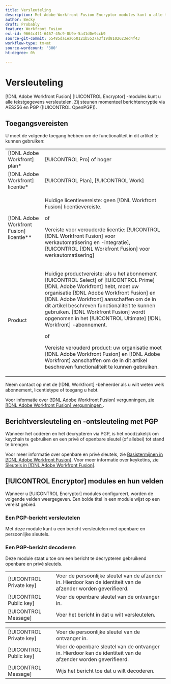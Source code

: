 ```yaml
---
title: Versleuteling
description: Met Adobe Workfront Fusion Encryptor-modules kunt u alle tekstgegevens versleutelen. Ze ondersteunen momenteel berichtversleuteling via AES256 en PGP (OpenPGP).
author: Becky
draft: Probably
feature: Workfront Fusion
exl-id: 9664c4f1-6467-45c9-8b9e-5a41d0e9ccb9
source-git-commit: 55485da1ea650121b5537a3f19d8102623ed4f43
workflow-type: tm+mt
source-wordcount: '300'
ht-degree: 0%

---
```


# Versleuteling

[!DNL Adobe Workfront Fusion] [!UICONTROL Encryptor] -modules kunt u alle tekstgegevens versleutelen. Zij steunen momenteel berichtencryptie via AES256 en PGP ([!UICONTROL OpenPGP]).

## Toegangsvereisten

U moet de volgende toegang hebben om de functionaliteit in dit artikel te kunnen gebruiken:

<table style="table-layout:auto"> 
 <col> 
 <col> 
 <tbody> 
  <tr> 
   <td role="rowheader">[!DNL Adobe Workfront] plan*</td>
  <td> <p>[!UICONTROL Pro] of hoger</p> </td>
  </tr> 
  <tr data-mc-conditions=""> 
   <td role="rowheader">[!DNL Adobe Workfront] licentie*</td>
   <td> <p>[!UICONTROL Plan], [!UICONTROL Work]</p> </td> 
  </tr> 
  <tr> 
   <td role="rowheader">[!DNL Adobe Workfront Fusion] licentie**</td> 
   <td>
   <p>Huidige licentievereiste: geen [!DNL Workfront Fusion] licentievereiste.</p>
   <p>of</p>
   <p>Vereiste voor verouderde licentie: [!UICONTROL [!DNL Workfront Fusion] voor werkautomatisering en -integratie], [!UICONTROL [!DNL Workfront Fusion] voor werkautomatisering]</p>
   </td> 
  </tr> 
  <tr> 
   <td role="rowheader">Product</td> 
   <td>
   <p>Huidige productvereiste: als u het abonnement [!UICONTROL Select] of [!UICONTROL Prime] [!DNL Adobe Workfront] hebt, moet uw organisatie [!DNL Adobe Workfront Fusion] en [!DNL Adobe Workfront] aanschaffen om de in dit artikel beschreven functionaliteit te kunnen gebruiken. [!DNL Workfront Fusion] wordt opgenomen in het [!UICONTROL Ultimate] [!DNL Workfront] -abonnement.</p>
   <p>of</p>
   <p>Vereiste verouderd product: uw organisatie moet [!DNL Adobe Workfront Fusion] en [!DNL Adobe Workfront] aanschaffen om de in dit artikel beschreven functionaliteit te kunnen gebruiken.</p>
   </td> 
  </tr> 
 </tbody> 
</table>

Neem contact op met de [!DNL Workfront] -beheerder als u wilt weten welk abonnement, licentietype of toegang u hebt.

Voor informatie over [!DNL Adobe Workfront Fusion] vergunningen, zie [[!DNL Adobe Workfront Fusion]  vergunningen ](../../workfront-fusion/get-started/license-automation-vs-integration.md).

## Berichtversleuteling en -ontsleuteling met PGP

Wanneer het coderen en het decrypteren via PGP, is het noodzakelijk om keychain te gebruiken en een privé of openbare sleutel (of allebei) tot stand te brengen.

Voor meer informatie over openbare en privé sleutels, zie [ Basistermijnen in  [!DNL Adobe Workfront Fusion]](../../workfront-fusion/get-started/basic-terms.md). Voor meer informatie over keyketins, zie [ Sleutels in  [!DNL Adobe Workfront Fusion]](../../workfront-fusion/connections/keys.md).

## [!UICONTROL Encryptor] modules en hun velden

Wanneer u [!UICONTROL Encryptor] modules configureert, worden de volgende velden weergegeven. Een bolde titel in een module wijst op een vereist gebied.

### Een PGP-bericht versleutelen

Met deze module kunt u een bericht versleutelen met openbare en persoonlijke sleutels.

<table style="table-layout:auto">
    <tr>
        <td>[!UICONTROL Private key]</td>
        <td>Voer de persoonlijke sleutel van de afzender in. Hierdoor kan de identiteit van de afzender worden geverifieerd.</td>
    </tr>
    <tr>
        <td>[!UICONTROL Public key]</td>
        <td>Voer de openbare sleutel van de ontvanger in.</td>
    </tr>
    <tr>
        <td>[!UICONTROL Message]</td>
        <td>Voer het bericht in dat u wilt versleutelen.</td>
    </tr>

### Een PGP-bericht decoderen

Deze module staat u toe om een bericht te decrypteren gebruikend openbare en privé sleutels.

<table style="table-layout:auto">
    <tr>
        <td>[!UICONTROL Private key]</td>
        <td>Voer de persoonlijke sleutel van de ontvanger in.</td>
    </tr>
    <tr>
        <td>[!UICONTROL Public key]</td>
        <td>Voer de openbare sleutel van de ontvanger in. Hierdoor kan de identiteit van de afzender worden geverifieerd.</td>
    </tr>
    <tr>
        <td>[!UICONTROL Message]</td>
        <td>Wijs het bericht toe dat u wilt decoderen.</td>
    </tr>
</table>
